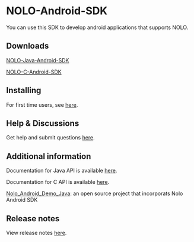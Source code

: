# NOLO-Android-SDK  
You can use this SDK to develop android applications that supports NOLO.

## Downloads
[NOLO-Java-Android-SDK](./NOLOVR/Java)

[NOLO-C-Android-SDK](./NOLOVR/C)

## Installing

For first time users, see [here](./Docs/getStart/GetStart.md).

## Help & Discussions  

Get help and submit questions [here](https://github.com/NOLOVR/NOLO-Android-SDK/issues).  

## Additional information

Documentation for Java API is available [here](./Docs/Docs_for_Java).

Documentation for C API is available [here](./Docs/Docs_for_C).

[Nolo_Android_Demo_Java](./Examples): an open source project that incorporats Nolo Android SDK 

## Release notes

View release notes [here](https://github.com/NOLOVR/NOLO-Android-SDK/releases).
